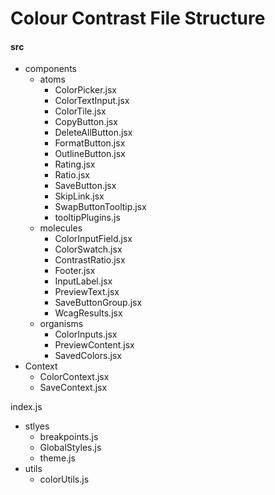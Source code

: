 # Colour Contrast File Structure



#### src 

- components
  - atoms
    - ColorPicker.jsx
    - ColorTextInput.jsx
    - ColorTile.jsx
    - CopyButton.jsx
    - DeleteAllButton.jsx
    - FormatButton.jsx
    - OutlineButton.jsx
    - Rating.jsx
    - Ratio.jsx
    - SaveButton.jsx
    - SkipLink.jsx
    - SwapButtonTooltip.jsx
    - tooltipPlugins.js
  - molecules
    - ColorInputField.jsx
    - ColorSwatch.jsx
    - ContrastRatio.jsx
    - Footer.jsx
    - InputLabel.jsx
    - PreviewText.jsx
    - SaveButtonGroup.jsx
    - WcagResults.jsx
  - organisms
    - ColorInputs.jsx
    - PreviewContent.jsx
    - SavedColors.jsx
- Context
  - ColorContext.jsx
  - SaveContext.jsx

index.js

- stlyes
  - breakpoints.js
  - GlobalStyles.js
  - theme.js
- utils
  - colorUtils.js